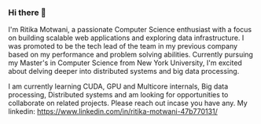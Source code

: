 ### Hi there 👋

I'm Ritika Motwani, a passionate Computer Science enthusiast with a focus on building scalable web applications and exploring data infrastructure. I was promoted to be the tech lead of the team in my previous company based on my performance and problem solving abilities. Currently pursuing my Master's in Computer Science from New York University, I'm excited about delving deeper into distributed systems and big data processing.


I am currently learning CUDA, GPU and Multicore internals, Big data processing, Distributed systems and am looking for opportunities to collaborate on related projects. Please reach out incase you have any. My linkedin: https://www.linkedin.com/in/ritika-motwani-47b770131/



<!--
**ritikamotwani/ritikamotwani** is a ✨ _special_ ✨ repository because its `README.md` (this file) appears on your GitHub profile.

Here are some ideas to get you started:

- 🔭 I’m currently working on ...
- 🌱 I’m currently learning ...
- 👯 I’m looking to collaborate on ...
- 🤔 I’m looking for help with ...
- 💬 Ask me about ...
- 📫 How to reach me: ...
- 😄 Pronouns: ...
- ⚡ Fun fact: ...
-->
